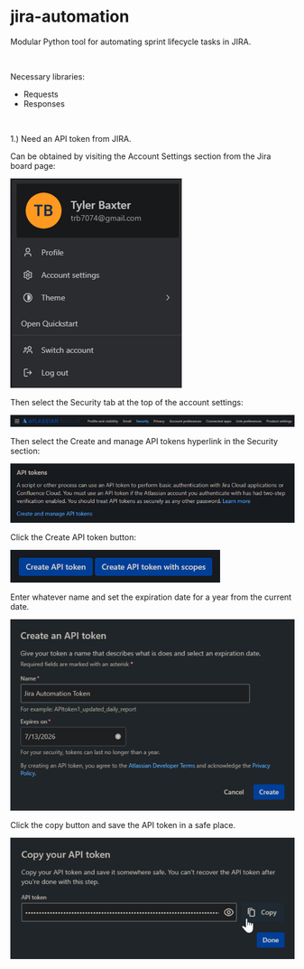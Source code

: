 # jira-automation
Modular Python tool for automating sprint lifecycle tasks in JIRA.

<br/>

Necessary libraries:
- Requests
- Responses

<br/>

1.) Need an API token from JIRA. 

Can be obtained by visiting the Account Settings section from the Jira board page: 

![img.png](img/img.png)

Then select the Security tab at the top of the account settings: 

![img_1.png](img/img_1.png)

Then select the Create and manage API tokens hyperlink in the Security section: 

![img_3.png](img/img_3.png)

Click the Create API token button: 

![img_4.png](img/img_4.png)

Enter whatever name and set the expiration date for a year from the current date. 

![img_5.png](img/img_5.png)

Click the copy button and save the API token in a safe place.

![img_6.png](img/img_6.png)